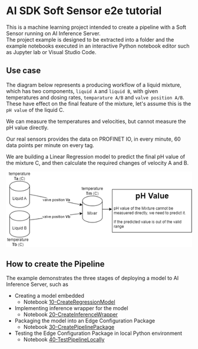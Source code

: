 <!-- Copyright (C) Siemens AG 2021. All Rights Reserved. -->

# AI SDK Soft Sensor e2e tutorial

This is a machine learning project intended to create a pipeline with a Soft Sensor running on AI Inference Server.  
The project example is designed to be extracted into a folder and the example notebooks executed in an interactive Python notebook editor such as Jupyter lab or Visual Studio Code.

## Use case

The diagram below represents a producing workflow of a liquid mixture, which has two components, `liquid A` and `liquid B`, with given temperatures and dosing rates, `temparature A/B` and `valve position A/B`.  
These have effect on the final feature of the mixture, let's assume this is the `pH value` of the liquid C.

We can measure the temperatures and velocities, but cannot measure the pH value directly.

Our real sensors provides the data on PROFINET IO, in every minute, 60 data points per minute on every tag.

We are building a Linear Regression model to predict the final pH value of the mixture C, and then calculate the required changes of velocity A and B.


![workflow](./documents/workflow.png)

## How to create the Pipeline

The example demonstrates the three stages of deploying a model to AI Inference Server, such as

- Creating a model embedded
  - Notebook [10-CreateRegressionModel](./notebooks/10-CreateRegressionModel.ipynb)
- Implementing inference wrapper for the model
  - Notebook [20-CreateInferenceWrapper](./notebooks/20-CreateInferenceWrapper.ipynb)
- Packaging the model into an Edge Configuration Package
  - Notebook [30-CreatePipelinePackage](./notebooks/30-CreatePipelinePackage.ipynb)
- Testing the Edge Configuration Package in local Python environment
  - Notebook [40-TestPipelineLocally](./notebooks/40-TestPipelineLocally.ipynb)

